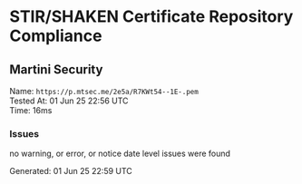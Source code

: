 # STIR/SHAKEN Certificate Repository Compliance

## Martini Security

Name: `https://p.mtsec.me/2e5a/R7KWt54--1E-.pem`\
Tested At: 01 Jun 25 22:56 UTC\
Time: 16ms

### Issues

no warning, or error, or notice date level issues were found

Generated: 01 Jun 25 22:59 UTC